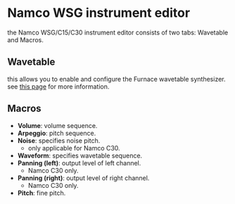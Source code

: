 # Namco WSG instrument editor

the Namco WSG/C15/C30 instrument editor consists of two tabs: Wavetable and Macros.

## Wavetable

this allows you to enable and configure the Furnace wavetable synthesizer. see [this page](wavesynth.md) for more information.

## Macros

- **Volume**: volume sequence.
- **Arpeggio**: pitch sequence.
- **Noise**: specifies noise pitch.
  - only applicable for Namco C30.
- **Waveform**: specifies wavetable sequence.
- **Panning (left)**: output level of left channel.
  - Namco C30 only.
- **Panning (right)**: output level of right channel.
  - Namco C30 only.
- **Pitch**: fine pitch.
